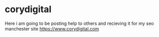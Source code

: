 # corydigital
Here i am going to be posting help to others and recieving it for my seo manchester site https://www.corydigital.com
